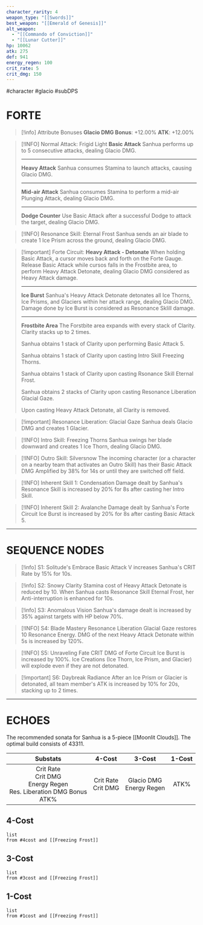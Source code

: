 ```yaml
---
character_rarity: 4
weapon_type: "[[Swords]]"
best_weapon: "[[Emerald of Genesis]]"
alt_weapon:
  - "[[Commando of Conviction]]"
  - "[[Lunar Cutter]]"
hp: 10062
atk: 275
def: 941
energy_regen: 100
crit_rate: 5
crit_dmg: 150
---
```

#character #glacio #subDPS
# FORTE
> [!info] Attribute Bonuses
> **Glacio DMG Bonus**: +12.00%
> **ATK**: +12.00%

> [!INFO] Normal Attack: Frigid Light
> **Basic Attack**
> Sanhua performs up to 5 consecutive attacks, dealing Glacio DMG.
> 
> ---
> **Heavy Attack**
> Sanhua consumes Stamina to launch attacks, causing Glacio DMG.
> 
> ---
> **Mid-air Attack** 
> Sanhua consumes Stamina to perform a mid-air Plunging Attack, dealing Glacio DMG.
> 
> ---
> **Dodge Counter** 
> Use Basic Attack after a successful Dodge to attack the target, dealing Glacio DMG.

> [!INFO] Resonance Skill: Eternal Frost
> Sanhua sends an air blade to create 1 Ice Prism across the ground, dealing Glacio DMG.

> [!important] Forte Circuit: 
> **Heavy Attack - Detonate**
> When holding Basic Attack, a cursor moves back and forth on the Forte Gauge. Release Basic Attack while cursos falls in the Frostbite area, to perform Heavy Attack Detonate, dealing Glacio DMG considered as Heavy Attack damage.
> 
> ---
> **Ice Burst**
> Sanhua's Heavy Attack Detonate detonates all Ice Thorns, Ice Prisms, and Glaciers within her attack range, dealing Glacio DMG. Damage done by Ice Burst is considered as Resonance Sklill damage.
> 
> ---
> **Frostbite Area**
> The Forstbite area expands with every stack of Clarity. Clarity stacks up to 2 times. 
> 
> Sanhua obtains 1 stack of Clarity upon performing Basic Attack 5.  
>   
> Sanhua obtains 1 stack of Clarity upon casting Intro Skill Freezing Thorns.  
>   
> Sanhua obtains 1 stack of Clarity upon casting Rsonance Skill Eternal Frost.  
>   
> Sanhua obtains 2 stacks of Clarity upon casting Resonance Liberation Glacial Gaze.  
>   
> Upon casting Heavy Attack Detonate, all Clarity is removed.

> [!important] Resonance Liberation: Glacial Gaze
> Sanhua deals Glacio DMG and creates 1 Glacier.

> [!INFO] Intro Skill: Freezing Thorns
> Sanhua swings her blade downward and creates 1 Ice Thorn, dealing Glacio DMG.

> [!INFO] Outro Skill: Silversnow
> The incoming character (or a character on a nearby team that activates an Outro Skill) has their Basic Attack DMG Amplified by 38% for 14s or until they are switched off field.

> [!INFO] Inherent Skill 1: Condensation
> Damage dealt by Sanhua's Resonance Skill is increased by 20% for 8s after casting her Intro Skill.

> [!INFO] Inherent Skill 2: Avalanche
> Damage dealt by Sanhua's Forte Circuit Ice Burst is increased by 20% for 8s after casting Basic Attack 5.

---
# SEQUENCE NODES

> [!info] S1: Solitude's Embrace
> Basic Attack V increases Sanhua's CRIT Rate by 15% for 10s.

> [!info] S2: Snowy Clarity
> Stamina cost of Heavy Attack Detonate is reduced by 10. When Sanhua casts Resonance Skill Eternal Frost, her Anti-interruption is enhanced for 10s.

> [!info] S3: Anomalous Vision
> Sanhua's damage dealt is increased by 35% against targets with HP below 70%.

> [!INFO] S4: Blade Mastery
> Resonance Liberation Glacial Gaze restores 10 Resonance Energy. DMG of the next Heavy Attack Detonate within 5s is increased by 120%.

> [!INFO] S5: Unraveling Fate
> CRIT DMG of Forte Circuit Ice Burst is increased by 100%. Ice Creations (Ice Thorn, Ice Prism, and Glacier) will explode even if they are not detonated.

> [!important] S6: Daybreak Radiance
> After an Ice Prism or Glacier is detonated, all team member's ATK is increased by 10% for 20s, stacking up to 2 times.

---
# ECHOES
The recommended sonata for Sanhua is a 5-piece [[Moonlit Clouds]].
The optimal build consists of 43311.

|                                  Substats                                  |        4-Cost         |           3-Cost           | 1-Cost |
| :------------------------------------------------------------------------: | :-------------------: | :------------------------: | :----: |
| Crit Rate<br>Crit DMG<br>Energy Regen<br>Res. Liberation DMG Bonus<br>ATK% | Crit Rate<br>Crit DMG | Glacio DMG<br>Energy Regen |  ATK%  |
## 4-Cost
```dataview
list 
from #4cost and [[Freezing Frost]]
```
## 3-Cost
```dataview
list
from #3cost and [[Freezing Frost]]
```
## 1-Cost
```dataview
list
from #1cost and [[Freezing Frost]]
```